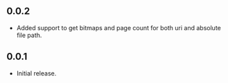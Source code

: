 ## 0.0.2

* Added support to get bitmaps and page count for both uri and absolute file path.

## 0.0.1

* Initial release.
